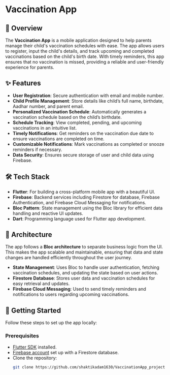 # Vaccination App

## 📲 Overview

The **Vaccination App** is a mobile application designed to help parents manage their child's vaccination schedules with ease. The app allows users to register, input the child's details, and track upcoming and completed vaccinations based on the child's birth date. With timely reminders, this app ensures that no vaccination is missed, providing a reliable and user-friendly experience for parents.

## ✨ Features

- **User Registration**: Secure authentication with email and mobile number.
- **Child Profile Management**: Store details like child’s full name, birthdate, Aadhar number, and parent email.
- **Personalized Vaccination Schedule**: Automatically generates a vaccination schedule based on the child’s birthdate.
- **Schedule Tracking**: View completed, pending, and upcoming vaccinations in an intuitive list.
- **Timely Notifications**: Get reminders on the vaccination due date to ensure vaccinations are completed on time.
- **Customizable Notifications**: Mark vaccinations as completed or snooze reminders if necessary.
- **Data Security**: Ensures secure storage of user and child data using Firebase.

## 🛠️ Tech Stack

- **Flutter**: For building a cross-platform mobile app with a beautiful UI.
- **Firebase**: Backend services including Firestore for database, Firebase Authentication, and Firebase Cloud Messaging for notifications.
- **Bloc Pattern**: State management using the Bloc library for efficient data handling and reactive UI updates.
- **Dart**: Programming language used for Flutter app development.

## 🧠 Architecture

The app follows a **Bloc architecture** to separate business logic from the UI. This makes the app scalable and maintainable, ensuring that data and state changes are handled efficiently throughout the user journey.

- **State Management**: Uses Bloc to handle user authentication, fetching vaccination schedules, and updating the state based on user actions.
- **Firestore Database**: Stores user data and vaccination schedules for easy retrieval and updates.
- **Firebase Cloud Messaging**: Used to send timely reminders and notifications to users regarding upcoming vaccinations.

## 🚀 Getting Started

Follow these steps to set up the app locally:

### Prerequisites

- [Flutter SDK](https://flutter.dev/docs/get-started/install) installed.
- [Firebase account](https://firebase.google.com/) set up with a Firestore database.
- Clone the repository:
  ```bash
  git clone https://github.com/shaktikadam1630/VaccinationApp_project
